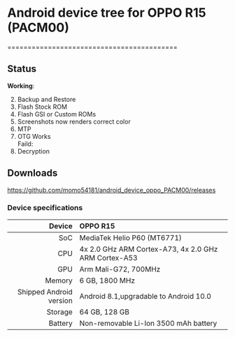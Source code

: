 # Android device tree for OPPO R15 (PACM00)
==========================================

## Status

**Working**:


2. Backup and Restore
3. Flash Stock ROM
4. Flash GSI or Custom ROMs
5. Screenshots now renders correct color
6. MTP
7. OTG Works  
Faild:  
1. Decryption

## Downloads

https://github.com/momo54181/android_device_oppo_PACM00/releases

### Device specifications

| Device                  |                          OPPO R15                             |
| ----------------------: | :------------------------------------------------------------ |
| SoC                     | MediaTek Helio P60 (MT6771)                                   |
| CPU                     | 4x 2.0 GHz ARM Cortex-A73, 4x 2.0 GHz ARM Cortex-A53          |
| GPU                     | Arm Mali-G72, 700MHz                                          |
| Memory                  | 6 GB, 1800 MHz                                                |
| Shipped Android version | Android 8.1,upgradable to Android 10.0                        |
| Storage                 | 64 GB, 128 GB                                                 |
| Battery                 | Non-removable Li-Ion 3500 mAh battery                         |
